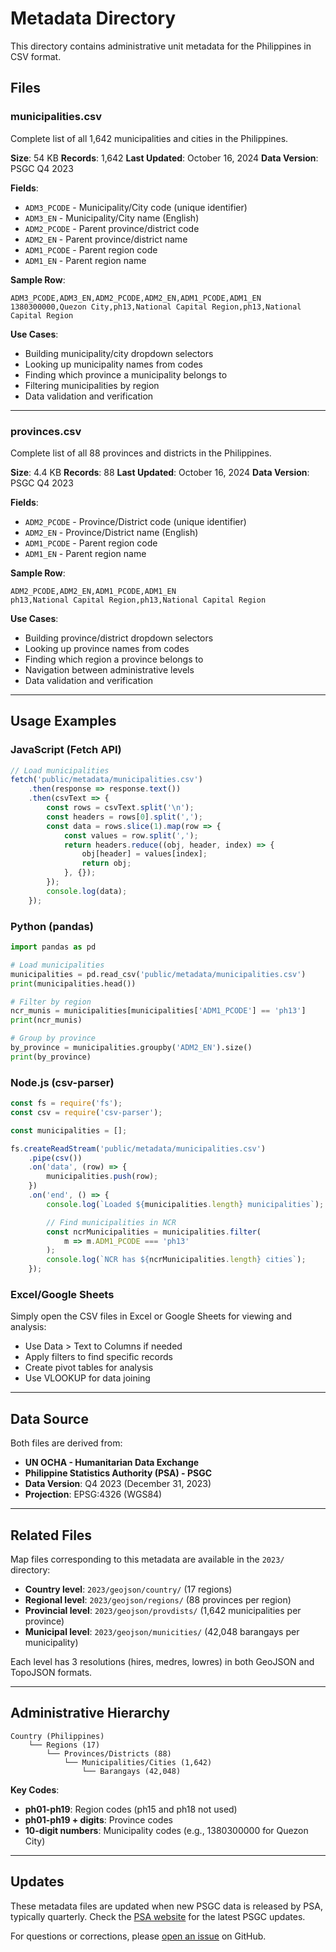 # Metadata Directory

This directory contains administrative unit metadata for the Philippines in CSV format.

## Files

### municipalities.csv

Complete list of all 1,642 municipalities and cities in the Philippines.

**Size**: 54 KB
**Records**: 1,642
**Last Updated**: October 16, 2024
**Data Version**: PSGC Q4 2023

**Fields**:
- `ADM3_PCODE` - Municipality/City code (unique identifier)
- `ADM3_EN` - Municipality/City name (English)
- `ADM2_PCODE` - Parent province/district code
- `ADM2_EN` - Parent province/district name
- `ADM1_PCODE` - Parent region code
- `ADM1_EN` - Parent region name

**Sample Row**:
```csv
ADM3_PCODE,ADM3_EN,ADM2_PCODE,ADM2_EN,ADM1_PCODE,ADM1_EN
1380300000,Quezon City,ph13,National Capital Region,ph13,National Capital Region
```

**Use Cases**:
- Building municipality/city dropdown selectors
- Looking up municipality names from codes
- Finding which province a municipality belongs to
- Filtering municipalities by region
- Data validation and verification

---

### provinces.csv

Complete list of all 88 provinces and districts in the Philippines.

**Size**: 4.4 KB
**Records**: 88
**Last Updated**: October 16, 2024
**Data Version**: PSGC Q4 2023

**Fields**:
- `ADM2_PCODE` - Province/District code (unique identifier)
- `ADM2_EN` - Province/District name (English)
- `ADM1_PCODE` - Parent region code
- `ADM1_EN` - Parent region name

**Sample Row**:
```csv
ADM2_PCODE,ADM2_EN,ADM1_PCODE,ADM1_EN
ph13,National Capital Region,ph13,National Capital Region
```

**Use Cases**:
- Building province/district dropdown selectors
- Looking up province names from codes
- Finding which region a province belongs to
- Navigation between administrative levels
- Data validation and verification

---

## Usage Examples

### JavaScript (Fetch API)

```javascript
// Load municipalities
fetch('public/metadata/municipalities.csv')
    .then(response => response.text())
    .then(csvText => {
        const rows = csvText.split('\n');
        const headers = rows[0].split(',');
        const data = rows.slice(1).map(row => {
            const values = row.split(',');
            return headers.reduce((obj, header, index) => {
                obj[header] = values[index];
                return obj;
            }, {});
        });
        console.log(data);
    });
```

### Python (pandas)

```python
import pandas as pd

# Load municipalities
municipalities = pd.read_csv('public/metadata/municipalities.csv')
print(municipalities.head())

# Filter by region
ncr_munis = municipalities[municipalities['ADM1_PCODE'] == 'ph13']
print(ncr_munis)

# Group by province
by_province = municipalities.groupby('ADM2_EN').size()
print(by_province)
```

### Node.js (csv-parser)

```javascript
const fs = require('fs');
const csv = require('csv-parser');

const municipalities = [];

fs.createReadStream('public/metadata/municipalities.csv')
    .pipe(csv())
    .on('data', (row) => {
        municipalities.push(row);
    })
    .on('end', () => {
        console.log(`Loaded ${municipalities.length} municipalities`);

        // Find municipalities in NCR
        const ncrMunicipalities = municipalities.filter(
            m => m.ADM1_PCODE === 'ph13'
        );
        console.log(`NCR has ${ncrMunicipalities.length} cities`);
    });
```

### Excel/Google Sheets

Simply open the CSV files in Excel or Google Sheets for viewing and analysis:
- Use Data > Text to Columns if needed
- Apply filters to find specific records
- Create pivot tables for analysis
- Use VLOOKUP for data joining

---

## Data Source

Both files are derived from:
- **UN OCHA - Humanitarian Data Exchange**
- **Philippine Statistics Authority (PSA) - PSGC**
- **Data Version**: Q4 2023 (December 31, 2023)
- **Projection**: EPSG:4326 (WGS84)

---

## Related Files

Map files corresponding to this metadata are available in the `2023/` directory:

- **Country level**: `2023/geojson/country/` (17 regions)
- **Regional level**: `2023/geojson/regions/` (88 provinces per region)
- **Provincial level**: `2023/geojson/provdists/` (1,642 municipalities per province)
- **Municipal level**: `2023/geojson/municities/` (42,048 barangays per municipality)

Each level has 3 resolutions (hires, medres, lowres) in both GeoJSON and TopoJSON formats.

---

## Administrative Hierarchy

```
Country (Philippines)
    └── Regions (17)
        └── Provinces/Districts (88)
            └── Municipalities/Cities (1,642)
                └── Barangays (42,048)
```

**Key Codes**:
- **ph01-ph19**: Region codes (ph15 and ph18 not used)
- **ph01-ph19 + digits**: Province codes
- **10-digit numbers**: Municipality codes (e.g., 1380300000 for Quezon City)

---

## Updates

These metadata files are updated when new PSGC data is released by PSA, typically quarterly. Check the [PSA website](https://psa.gov.ph/classification/psgc/) for the latest PSGC updates.

For questions or corrections, please [open an issue](https://github.com/98labs/philippines-json-maps/issues) on GitHub.
